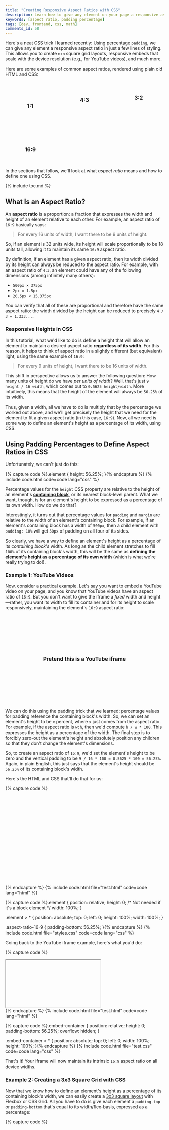 ```yaml
---
title: "Creating Responsive Aspect Ratios with CSS"
description: Learn how to give any element on your page a responsive aspect ratio, using a CSS trick with percentage padding.
keywords: [aspect ratio, padding percentage]
tags: [dev, frontend, css, math]
comments_id: 58
---
```


Here's a neat CSS trick I learned recently: Using percentage `padding`, we can give any element a responsive aspect ratio in just a few lines of styling. This allows you to create `nxn` square grid layouts, responsive embeds that scale with the device resolution (e.g., for YouTube videos), and much more.

Here are some examples of common aspect ratios, rendered using plain old HTML and CSS:

<ul class="squares">
    <li class="square aspect-ratio-1-1" data-ratio="1:1"></li>
    <li class="square aspect-ratio-4-3" data-ratio="4:3"></li>
    <li class="square aspect-ratio-3-2" data-ratio="3:2"></li>
    <li class="square aspect-ratio-16-9" data-ratio="16:9"></li>
</ul>

In the sections that follow, we'll look at what *aspect ratio* means and how to define one using CSS.

{% include toc.md %}

## What Is an Aspect Ratio?

An **aspect ratio** is a proportion: a fraction that expresses the width and height of an element relative to each other. For example, an aspect ratio of `16:9` basically says:

> For every 16 units of width, I want there to be 9 units of height.

So, if an element is 32 units wide, its height will scale proportionally to be 18 units tall, allowing it to maintain its same `16:9` aspect ratio.

By definition, if an element has a given aspect ratio, then its width divided by its height can always be reduced to the aspect ratio. For example, with an aspect ratio of `4:3`, an element could have any of the following dimensions (among infinitely many others):

- `500px × 375px`
- `2px × 1.5px`
- `20.5px × 15.375px`

You can verify that all of these are proportional and therefore have the same aspect ratio: the width divided by the height can be reduced to precisely `4 / 3 = 1.333...`.

### Responsive Heights in CSS

In this tutorial, what we'd like to do is define a height that will allow an element to maintain a desired aspect ratio **regardless of its width**. For this reason, it helps to think of aspect ratio in a slightly different (but equivalent) light, using the same example of `16:9`:

> For every 9 units of height, I want there to be 16 units of width.

This shift in perspective allows us to answer the following question: How many units of height do we have *per units of width*? Well, that's just `9 height / 16 width`, which comes out to `0.5625 height/width`. More intuitively, this means that the height of the element will always be `56.25%` of its width.

Thus, given a width, all we have to do is multiply that by the percentage we worked out above, and we'll get precisely the height that we need for the element to fit a given aspect ratio (in this case, `16:9`). Now, all we need is some way to define an element's height as a percentage of its width, using CSS.

## Using Padding Percentages to Define Aspect Ratios in CSS

Unfortunately, we can't just do this:

{% capture code %}.element {
    height: 56.25%;
}{% endcapture %}
{% include code.html code=code lang="css" %}

Percentage values for the `height` CSS property are relative to the height of an element's **[containing block](https://developer.mozilla.org/en-US/docs/Web/CSS/Containing_block)**, or its nearest block-level parent. What we want, though, is for an element's height to be expressed as a percentage of its own width. How do we do that?

Interestingly, it turns out that percentage values for `padding` and `margin` are relative to the width of an element's containing block. For example, if an element's containing block has a width of `500px`, then a child element with `padding: 10%` will get `50px` of padding on all four of its sides.

So clearly, we have a way to define an element's height as a percentage of its *containing block's* width. As long as the child element stretches to fill `100%` of its containing block's width, this will be the same as **defining the element's height as a percentage of its own width** (which is what we're really trying to do!).

### Example 1: YouTube Videos

Now, consider a practical example. Let's say you want to embed a YouTube video on your page, and you know that YouTube videos have an aspect ratio of `16:9`. But you don't want to give the iframe a *fixed* width and height—rather, you want its width to fill its container and for its height to scale responsively, maintaining the element's `16:9` aspect ratio:

<div class="square aspect-ratio-16-9" data-ratio="Pretend this is a YouTube iframe" aria-hidden="true"></div>

We can do this using the padding trick that we learned: percentage values for padding reference the containing block's width. So, we can set an element's height to be `x` percent, where `x` just comes from the aspect ratio. For example, if the aspect ratio is `w:h`, then we'd compute `h / w * 100`. This expresses the height as a percentage of the width. The final step is to forcibly zero-out the element's height and absolutely position any children so that they don't change the element's dimensions.

So, to create an aspect ratio of `16:9`, we'd set the element's height to be zero and the vertical padding to be `9 / 16 * 100 = 0.5625 * 100 = 56.25%`. Again, in plain English, this just says that the element's height should be `56.25%` of its containing block's width.

Here's the HTML and CSS that'll do that for us:

{% capture code %}<div class="element aspect-ratio-16-9"></div>{% endcapture %}
{% include code.html file="test.html" code=code lang="html" %}

{% capture code %}.element {
    position: relative;
    height: 0;
    /* Not needed if it's a block element */
    width: 100%;
}

.element > * {
    position: absolute;
    top: 0;
    left: 0;
    height: 100%;
    width: 100%;
}

.aspect-ratio-16-9 {
    padding-bottom: 56.25%;
}{% endcapture %}
{% include code.html file="styles.css" code=code lang="css" %}

Going back to the YouTube iframe example, here's what you'd do:

{% capture code %}<div class="embed-container">
  <iframe>...</iframe>
</div>{% endcapture %}
{% include code.html file="test.html" code=code lang="html" %}

{% capture code %}.embed-container {
    position: relative;
    height: 0;
    padding-bottom: 56.25%;
    overflow: hidden;
}

.embed-container > * {
    position: absolute;
    top: 0;
    left: 0;
    width: 100%;
    height: 100%;
}{% endcapture %}
{% include code.html file="test.css" code=code lang="css" %}

That's it! Your iframe will now maintain its intrinsic `16:9` aspect ratio on all device widths.

### Example 2: Creating a 3x3 Square Grid with CSS

Now that we know how to define an element's height as a percentage of its containing block's width, we can easily create a [3x3 square layout](https://tobiasahlin.com/blog/common-flexbox-patterns/#3x3-grid-constrained-proportions-11) with Flexbox or CSS Grid. All you have to do is give each element a `padding-top` or `padding-bottom` that's equal to its width/flex-basis, expressed as a percentage:

{% capture code %}<ul class="square-grid">
  <li></li>
  <li></li>
  <li></li>
  <li></li>
  <li></li>
  <li></li>
  <li></li>
  <li></li>
  <li></li>
</ul>{% endcapture %}
{% include code.html file="grid.html" code=code lang="html" %}

{% capture code %}.square-grid {
    display: flex;
    flex-wrap: wrap;
    list-style: none;
    padding: 0;
}

.square-grid li {
    height: 0;
    margin: 0.5em;
    /* Subtract 1em for left and right 0.5em margins */
    flex-basis: calc(33.33% - 1em);
    padding-bottom: calc(33.33% - 1em);
}{% endcapture %}
{% include code.html file="grid.css" code=code lang="css" %}

That gives us a perfect 3x3 grid of squares:

<ol class="square-grid" aria-hidden="true">
  <li></li>
  <li></li>
  <li></li>
  <li></li>
  <li></li>
  <li></li>
  <li></li>
  <li></li>
  <li></li>
</ol>

You can now put whatever absolutely positioned content you want in these squares (like images), relatively position the list items, and hide any overflowing content. If the children of the list items happen to be images, you may want to center the images using `object-fit: cover` and `object-position: center`.

### Question: Why Do We Keep Saying "Containing Block" and Not "Parent"?

As a reminder, an element's **containing block** is its nearest block-level parent. This could be any block element—like a `<div>`, a `<p>`, headings, `<section>`s, and so on—or even an inline element like a `<span>` that has `display: block`.

Observe that an element's parent need not *always* define a containing block. This could happen if the parent is, for example, an inline element, or if it's a block-level element that's set to `display: inline`.

The distinction here is important, and the W3 specs explicitly use the term *containing block* instead of *parent* when referring to percentage padding and how it works. So, I've decided to follow that convention for absolute clarity.

## Why It Works: Padding Percentages and Aspect Ratios

As mentioned earlier, the reason we're able to create responsive aspect ratios in this manner is because percentage values for `padding` (and `margin`!) are defined relative to the width of an element's containing block. This is the case for block layouts, [flex layouts](https://www.w3.org/TR/css-flexbox-1/#item-margins), and [grid layouts](https://drafts.csswg.org/css-grid-1/#item-margins). Unfortunately, the W3 specification does not actually go into detail regarding why this decision was made, so [the best we can do is speculate](https://stackoverflow.com/questions/11003911/why-are-margin-padding-percentages-in-css-always-calculated-against-width/).

One possible reason for this is that using a single reference axis (the containing block's width or height, but not both) gives you predictable results with `padding: x%` and `margin: x%`, ensuring that you get the same exact value on all four sides of the box model for a given element, just as you would with other units (e.g., `em` or `px`). So, regardless of whether an element is perfectly square, you'll get the same amount of percentage-based padding or margin on all sides. One could argue, however, that this isn't a good motivation. With concrete units like `em`, `rem`, and `px`, it definitely makes sense for the amount of padding to be the same on all four sides when you use the shorthand of `padding: 5px`. But there's nothing suggesting that the same should hold for percentages since these are responsive units. Moreover, this does not address why the containing block's width was chosen over its height since either one would do just fine.

A more logical reason is the [causality dilemma](https://en.wikipedia.org/wiki/Chicken_or_the_egg) (aka the chicken or the egg). Let's pretend that percentage values for vertical padding actually referenced the containing block's height, rather than its width. If that were the case, we'd get an infinite loop:

1. A containing block's height is affected by the heights of its children<sup>2</sup>.
2. A child sets its `padding-top` to be some percentage (e.g., `50%`).
3. The height of the containing block must change since the child now takes up more vertical space.
4. If the height of the containing block increases, the child's padding must increase, too.

> <sup>2</sup>The same does NOT apply for the width of a containing block. By definition, a block-level element such as a `<div>` will fill up 100% of the available width in the [inline direction](https://developer.mozilla.org/en-US/docs/Web/CSS/CSS_Flow_Layout/Block_and_Inline_Layout_in_Normal_Flow#Elements_participating_in_a_block_formatting_context). If children exceed this width, they will simply overflow—the parent will not stretch. Hence, the infinite calculation problem does not exist in the horizontal axis.

Another compelling reason is that this CSS "hack" allows us to define responsive aspect ratios. If percentage values for vertical padding were based on the containing block's height and not its width, then we'd have no way of doing this with responsive units—we'd have to rely on hardcoded units.

### Percentage Padding in Horizontal vs. Vertical Writing Modes

So far, I've asserted that percentage padding and margins reference the width of their containing block. While this is true, it only tells half the story. Percentages may also refer to the height of the containing block, depending on the document's **writing mode**.

By default, a web page is set up to use a **horizontal writing mode**, where text flows from left to right (LTR). This is thanks to the `writing-mode` CSS property, which can take on the following values:

<table>
    <thead>
        <tr>
            <th scope="col">Value</th>
            <th scope="col">Description</th>
        </tr>
    </thead>
    <tbody>
        <tr>
            <td><code>horizontal-tb</code></td>
            <td>Content flows horizontally, from top to bottom (default).</td>
        </tr>
        <tr>
            <td><code>vertical-rl</code></td>
            <td>Content flows vertically, from the right edge of the page to the left.</td>
        </tr>
        <tr>
            <td><code>vertical-lr</code></td>
            <td>Content flows vertically, from the left edge of the page to the right.</td>
        </tr>
    </tbody>
</table>

With vertical layouts, paragraphs appear sideways—you'll have to tilt your head to read them:

<p aria-hidden="true" style="writing-mode: vertical-rl; height: 200px; width: 100%; display: flex; align-items: center; line-height: 1.3;">
    Hello, World! This is a paragraph with writing-mode: vertical-rl set in its CSS. Neat, huh? Notice how the text flows from the right side of the page to the left.
</p>

[The MDN docs](https://developer.mozilla.org/en-US/docs/Web/CSS/CSS_Flow_Layout/Block_and_Inline_Layout_in_Normal_Flow#Elements_participating_in_a_block_formatting_context) provide the following diagrams to clarify the difference between these two writing modes:

<figure>
  {% include picture.html img="horizontal-mode.png" alt="A horizontal writing mode, with text flowing vertically from top to bottom. An arrow points from left to right at the top of the document and is labeled as the inline direction. Another arrow points from top to bottom and is labeled as the block direction." %}
  <figcaption>Horizontal writing mode (default)</figcaption>
</figure>

<figure>
  {% include picture.html img="vertical-mode.png" alt="A vertical writing mode, with text flowing horizontally. The horizontal axis is labeled as the block direction, whereas the vertical axis is now labeled as the inline direction. Text is rendered sideways." %}
  <figcaption>Vertical writing mode</figcaption>
</figure>

Here's the important point: if we change our writing mode to vertical (either left-to-right or right-to-left), and we use percentage values for padding or margin, these percentages will actually be defined relative to the *containing block's height*, not its width! This comes straight from the [CSS3 specs](https://www.w3.org/TR/css-writing-modes-3/#dimension-mapping):

> As a corollary, percentages on the margin and padding properties, which are always calculated with respect to the containing block width in CSS2.1, are calculated with respect to the inline size of the containing block in CSS3.

Here, **inline size** is defined as follows:

> A measurement in the inline dimension: refers to the physical width (horizontal dimension) in horizontal writing modes, and to the physical height (vertical dimension) in vertical writing modes.

To verify this, run the following code:

{% capture code %}<div class="document">
  <div class="parent">
    <div class="child">
      Child
    </div>
  </div>
</div>{% endcapture %}
{% include code.html file="test.html" code=code lang="html" %}

{% capture code %}.document {
  writing-mode: vertical-rl;
  width: 100%;
  height: 100vh;
}

.parent {
   width: 100%;
   height: 200px;
   background-color: black;
   color: white;
}

.child {
  padding: 10%;
  background-color: white;
  color: black;
}{% endcapture %}
{% include code.html file="test.css" code=code lang="css" %}

The result is shown below, with some additional CSS to make things prettier and easier to identify. Using your dev tools, you can verify that the child `<div>` has a padding of `20px`, which is precisely `10%` of the containing block's height (`200px`):

<div class="document" aria-hidden="true">
  <div class="parent">
    Parent (200px tall)
    <div class="child">
      Child
    </div>
  </div>
</div>

So padding percentages are not always relative to the containing block's width! This is the case the majority of the time since most documents use the default writing mode, but if you've set yours to be vertical, then padding and margin percentages are going to be relative to the containing block's *height*. Thus, our understanding of percentage padding and margin should really be the following:

> Percentage values for padding and margin are relative to the containing block's dimensions in the **inline direction**. For horizontal layouts, this is the containing block's width. For vertical layouts, this is the containing block's height. (See the reference diagrams above.)

## A Note on Rounding Errors

Because computers use fixed-precision floating-point systems, there are some numbers that cannot be fully represented in binary using the IEEE754 standard. Thus, they must either be **truncated** or **rounded** to the nearest representable number.

Since rounding may occur at various steps in percentage-based calculations with CSS, an element may actually end up having a **slightly inaccurate aspect ratio** (though this will be barely perceptible to the user).

In Chrome, for example, all pixel dimensions are truncated after two decimal points, so a width of `1280.858585px` would get truncated to `1280.85px`. Multiply that by `0.5625`, and you'll get `720.478125`, which is rounded to `720.48px`. If you now compute the resulting aspect ratio, you'll find that it's `1.7777731512325116588940706195869`, which differs slightly from the true aspect ratio of `16:9 = 1.7777777777777777777777777777778`.

## Final Thoughts

Clearly, CSS can be a little weird sometimes—who would've thought that padding could be used to create aspect ratios? That thought certainly never crossed my mind until I dug deep into this topic.

With an understanding of padding percentages, you now know how to define responsive aspect ratios in CSS for all kinds of elements, including images, videos, and more. As a bonus, you now also understand how percentage values work for padding and margins and that they depend on the writing mode.

I hope you found this helpful!

### References and Further Reading

- [Maintain the aspect ratio of a div with CSS](https://stackoverflow.com/questions/1495407/maintain-the-aspect-ratio-of-a-div-with-css)
- [W3 Schools How TO - Aspect Ratio](https://www.w3schools.com/howto/howto_css_aspect_ratio.asp)
- [Why are margin/padding percentages in CSS always calculated against width?](https://stackoverflow.com/questions/11003911/why-are-margin-padding-percentages-in-css-always-calculated-against-width/11004839)
- [How to set the margin or padding as percentage of height of parent container?](https://stackoverflow.com/questions/4982480/how-to-set-the-margin-or-padding-as-percentage-of-height-of-parent-container#:~:text=If%20you%20set%20an%20element's,to%20height%20instead%20of%20width.)
- [Common CSS Flexbox Layout Patterns with Example Code](https://tobiasahlin.com/blog/common-flexbox-patterns/)

<style>
    .squares { display: grid; padding: 0 !important; grid-template-columns: repeat(auto-fit, minmax(150px, 1fr)); row-gap: 1em; column-gap: 1em; }
    .square { position: relative; height: 0; background-color: var(--tag-bg-color); color: var(--tag-text-color); font-weight: 700; font-size: 1.2em; list-style: none; margin: 0 !important; border-radius: 4px; }
    .square::after { position: absolute; left: 0; top: 0; width: 100%; height: 100%; content: attr(data-ratio); display: flex; align-items: center; justify-content: center; }
    .aspect-ratio-1-1 { padding-bottom: 100%; }
    .aspect-ratio-4-3 { padding-bottom: 75%; }
    .aspect-ratio-3-2 { padding-bottom: 66.67%; }
    .aspect-ratio-16-9 { padding-bottom: 56.25%; }
    .square-grid { display: flex; flex-wrap: wrap; list-style: none; padding: 0 !important; }
    .square-grid li { height: 0; flex-basis: calc(33.33% - 1em); padding-bottom: calc(33.33% - 1em); background-color: var(--tag-bg-color); color: var(--tag-text-color); margin: 0.5em !important; }
    .document { writing-mode: vertical-rl; width: 100%; height: 200px; }
    .parent { width: 100%; display: flex; align-items: center; flex-direction: column; justify-content: space-evenly; background-color: var(--navbar-bg-color); color: white; height: 100%; }
    .child { padding: 10%; background-color: white; color: black; }
</style>
